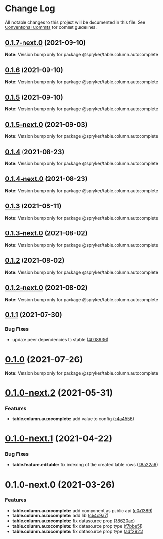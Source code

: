 # Change Log

All notable changes to this project will be documented in this file.
See [Conventional Commits](https://conventionalcommits.org) for commit guidelines.

## [0.1.7-next.0](https://github.com/spryker/ui-components/compare/@spryker/table.column.autocomplete@0.1.6...@spryker/table.column.autocomplete@0.1.7-next.0) (2021-09-10)

**Note:** Version bump only for package @spryker/table.column.autocomplete





## [0.1.6](https://github.com/spryker/ui-components/compare/@spryker/table.column.autocomplete@0.1.5-next.0...@spryker/table.column.autocomplete@0.1.6) (2021-09-10)

**Note:** Version bump only for package @spryker/table.column.autocomplete





## [0.1.5](https://github.com/spryker/ui-components/compare/@spryker/table.column.autocomplete@0.1.5-next.0...@spryker/table.column.autocomplete@0.1.5) (2021-09-10)

**Note:** Version bump only for package @spryker/table.column.autocomplete





## [0.1.5-next.0](https://github.com/spryker/ui-components/compare/@spryker/table.column.autocomplete@0.1.4...@spryker/table.column.autocomplete@0.1.5-next.0) (2021-09-03)

**Note:** Version bump only for package @spryker/table.column.autocomplete





## [0.1.4](https://github.com/spryker/ui-components/compare/@spryker/table.column.autocomplete@0.1.4-next.0...@spryker/table.column.autocomplete@0.1.4) (2021-08-23)

**Note:** Version bump only for package @spryker/table.column.autocomplete





## [0.1.4-next.0](https://github.com/spryker/ui-components/compare/@spryker/table.column.autocomplete@0.1.3...@spryker/table.column.autocomplete@0.1.4-next.0) (2021-08-23)

**Note:** Version bump only for package @spryker/table.column.autocomplete





## [0.1.3](https://github.com/spryker/ui-components/compare/@spryker/table.column.autocomplete@0.1.3-next.0...@spryker/table.column.autocomplete@0.1.3) (2021-08-11)

**Note:** Version bump only for package @spryker/table.column.autocomplete





## [0.1.3-next.0](https://github.com/spryker/ui-components/compare/@spryker/table.column.autocomplete@0.1.2...@spryker/table.column.autocomplete@0.1.3-next.0) (2021-08-02)

**Note:** Version bump only for package @spryker/table.column.autocomplete





## [0.1.2](https://github.com/spryker/ui-components/compare/@spryker/table.column.autocomplete@0.1.2-next.0...@spryker/table.column.autocomplete@0.1.2) (2021-08-02)

**Note:** Version bump only for package @spryker/table.column.autocomplete





## [0.1.2-next.0](https://github.com/spryker/ui-components/compare/@spryker/table.column.autocomplete@0.1.1...@spryker/table.column.autocomplete@0.1.2-next.0) (2021-08-02)

**Note:** Version bump only for package @spryker/table.column.autocomplete





## [0.1.1](https://github.com/spryker/ui-components/compare/@spryker/table.column.autocomplete@0.1.0...@spryker/table.column.autocomplete@0.1.1) (2021-07-30)


### Bug Fixes

* update peer dependencies to stable ([4b08936](https://github.com/spryker/ui-components/commit/4b0893691360cf4bd66935aed24873266c98c4e4))





# [0.1.0](https://github.com/spryker/ui-components/compare/@spryker/table.column.autocomplete@0.1.0-next.2...@spryker/table.column.autocomplete@0.1.0) (2021-07-26)

**Note:** Version bump only for package @spryker/table.column.autocomplete





# [0.1.0-next.2](https://github.com/spryker/ui-components/compare/@spryker/table.column.autocomplete@0.1.0-next.1...@spryker/table.column.autocomplete@0.1.0-next.2) (2021-05-31)


### Features

* **table.column.autocomplete:** add value to config ([c4a4556](https://github.com/spryker/ui-components/commit/c4a45566d6631092c36239fe8325667871168610))





# [0.1.0-next.1](https://github.com/spryker/ui-components/compare/@spryker/table.column.autocomplete@0.1.0-next.0...@spryker/table.column.autocomplete@0.1.0-next.1) (2021-04-22)


### Bug Fixes

* **table.feature.editable:** fix indexing of the created table rows ([38a22a6](https://github.com/spryker/ui-components/commit/38a22a6999865bda3bbee7267956080d1eb88719))





# 0.1.0-next.0 (2021-03-26)


### Features

* **table.column.autocomplete:** add component as public api ([c0a1389](https://github.com/spryker/ui-components/commit/c0a1389da4676c03db6e7e83cf0dcfbaf92a7ad9))
* **table.column.autocomplete:** add lib ([cb4c9a7](https://github.com/spryker/ui-components/commit/cb4c9a7ff93219a162dd59c3612c295ec15d74f8))
* **table.column.autocomplete:** fix datasource prop ([38620ac](https://github.com/spryker/ui-components/commit/38620ac5efb5eca20b5ecbf08c52f46689d9e32f))
* **table.column.autocomplete:** fix datasource prop type ([f7bbe51](https://github.com/spryker/ui-components/commit/f7bbe514d2265e5a4c10c378a3e83ef8c571e8a4))
* **table.column.autocomplete:** fix datasource prop type ([adf292c](https://github.com/spryker/ui-components/commit/adf292cbb028481d74390eccf01a68622ba7332f))
